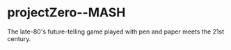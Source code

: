 # projectZero--MASH


The late-80's future-telling game played with pen and paper meets the 21st century.
